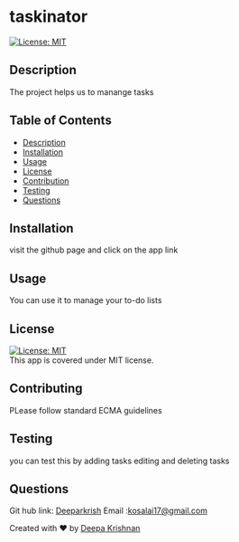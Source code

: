# taskinator 
  [![License: MIT](https://img.shields.io/badge/License-MIT-yellow.svg)](https://opensource.org/licenses/MIT)<br />
  ## Description
  The project helps us to manange tasks 

  ## Table of Contents 
  * [Description](#description)
  * [Installation](#installation)
  * [Usage](#usage)
  * [License](#license)
  * [Contribution](#contribution)
  * [Testing](#testing)
  * [Questions](#questions)
  
  
  ##  Installation
  visit the github page and click on the app link

  ##  Usage
  You can use it  to manage your to-do lists 

  ## License 
  [![License: MIT](https://img.shields.io/badge/License-MIT-yellow.svg)](https://opensource.org/licenses/MIT)<br />
  This app is covered under MIT license.

  ## Contributing
  PLease follow standard ECMA guidelines 

  ## Testing 
  you can test this by adding tasks editing and deleting tasks

  ## Questions 
  Git hub link: [Deeparkrish](https://github.com/Deeparkrish)
  Email :kosalai17@gmail.com

  Created with ❤️ by [Deepa Krishnan](https://github.com/DeeparKrish/README-generator)
